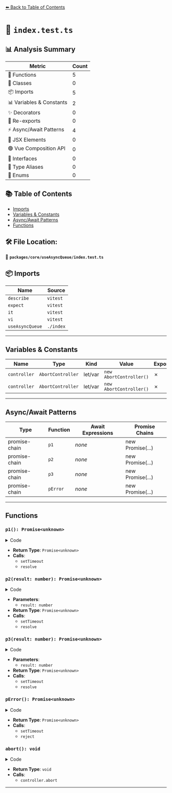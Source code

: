 [⬅️ Back to Table of Contents](../../../index.md)

# 📄 `index.test.ts`

## 📊 Analysis Summary

| Metric | Count |
|--------|-------|
| 🔧 Functions | 5 |
| 🧱 Classes | 0 |
| 📦 Imports | 5 |
| 📊 Variables & Constants | 2 |
| ✨ Decorators | 0 |
| 🔄 Re-exports | 0 |
| ⚡ Async/Await Patterns | 4 |
| 💠 JSX Elements | 0 |
| 🟢 Vue Composition API | 0 |
| 📐 Interfaces | 0 |
| 📑 Type Aliases | 0 |
| 🎯 Enums | 0 |

## 📚 Table of Contents

- [Imports](#imports)
- [Variables & Constants](#variables-constants)
- [Async/Await Patterns](#asyncawait-patterns)
- [Functions](#functions)

## 🛠️ File Location:
📂 **`packages/core/useAsyncQueue/index.test.ts`**

## 📦 Imports

| Name | Source |
|------|--------|
| `describe` | `vitest` |
| `expect` | `vitest` |
| `it` | `vitest` |
| `vi` | `vitest` |
| `useAsyncQueue` | `./index` |


---

## Variables & Constants

| Name | Type | Kind | Value | Exported |
|------|------|------|-------|----------|
| `controller` | `AbortController` | let/var | `new AbortController()` | ✗ |
| `controller` | `AbortController` | let/var | `new AbortController()` | ✗ |


---

## Async/Await Patterns

| Type | Function | Await Expressions | Promise Chains |
|------|----------|-------------------|----------------|
| promise-chain | `p1` | *none* | new Promise(...) |
| promise-chain | `p2` | *none* | new Promise(...) |
| promise-chain | `p3` | *none* | new Promise(...) |
| promise-chain | `pError` | *none* | new Promise(...) |


---

## Functions

### `p1(): Promise<unknown>`

<details><summary>Code</summary>

```ts
() => {
    return new Promise((resolve) => {
      setTimeout(() => {
        resolve(1000)
      }, 10)
    })
  }
```
</details>

- **Return Type**: `Promise<unknown>`
- **Calls**:
  - `setTimeout`
  - `resolve`
### `p2(result: number): Promise<unknown>`

<details><summary>Code</summary>

```ts
(result: number) => {
    return new Promise((resolve) => {
      setTimeout(() => {
        resolve(1000 + result)
      }, 20)
    })
  }
```
</details>

- **Parameters**:
  - `result: number`
- **Return Type**: `Promise<unknown>`
- **Calls**:
  - `setTimeout`
  - `resolve`
### `p3(result: number): Promise<unknown>`

<details><summary>Code</summary>

```ts
(result: number) => {
    return new Promise((resolve) => {
      setTimeout(() => {
        resolve(1000 + result)
      }, 30)
    })
  }
```
</details>

- **Parameters**:
  - `result: number`
- **Return Type**: `Promise<unknown>`
- **Calls**:
  - `setTimeout`
  - `resolve`
### `pError(): Promise<unknown>`

<details><summary>Code</summary>

```ts
() => {
    return new Promise((resolve, reject) => {
      setTimeout(() => {
        reject(new Error('e'))
      }, 30)
    })
  }
```
</details>

- **Return Type**: `Promise<unknown>`
- **Calls**:
  - `setTimeout`
  - `reject`
### `abort(): void`

<details><summary>Code</summary>

```ts
() => controller.abort()
```
</details>

- **Return Type**: `void`
- **Calls**:
  - `controller.abort`

---